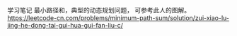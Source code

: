 学习笔记
最小路径和，典型的动态规划问题，
可参考此人的图解。
https://leetcode-cn.com/problems/minimum-path-sum/solution/zui-xiao-lu-jing-he-dong-tai-gui-hua-gui-fan-liu-c/